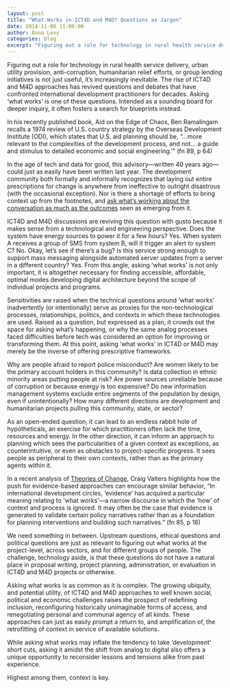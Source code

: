```yaml
---
layout: post
title: "What Works in ICT4D and M4D? Questions as Jargon"
date: 2014-11-06 11:00:00
author: Anna Levy
categories: blog
excerpt: "Figuring out a role for technology in rural health service delivery, urban utility provision, anti-corruption, humanitarian relief efforts, or group lending initiatives is not just useful, it’s increasingly inevitable. The rise of ICT4D and M4D approaches has revived questions and debates that have confronted international development practitioners for decades.  Asking ‘what works’ is one of these questions. Intended as a sounding board for deeper inquiry, it often fosters a search for blueprints instead."
---
```


Figuring out a role for technology in rural health service delivery, urban utility provision, anti-corruption, humanitarian relief efforts, or group lending initiatives is not just useful, it’s increasingly inevitable. The rise of ICT4D and M4D approaches has revived questions and debates that have confronted international development practitioners for decades.  Asking ‘what works’ is one of these questions. Intended as a sounding board for deeper inquiry, it often fosters a search for blueprints instead.
 
In his recently published book, Aid on the Edge of Chaos, Ben Ramalingam recalls a 1974 review of U.S. country strategy by the Overseas Development Institute (ODI), which states that U.S. aid planning should be, “...more relevant to the complexities of the development process, and not... a guide and stimulus to detailed economic and social engineering.’” (fn 89, p 64)
 
In the age of tech and data for good, this advisory&mdash;written 40 years ago&mdash;could just as easily have been written last year.  The development community both formally and informally recognizes that laying out entire prescriptions for change is anywhere from ineffective to outright disastrous (with the occasional exception). Nor is there a shortage of efforts to bring context up from the footnotes, and [ask what’s working about the conversation as much as the outcomes](http://algoso.org) seen as emerging from it. 
 
ICT4D and M4D discussions are reviving this question with gusto because it makes sense from a technological and engineering perspective. Does the system have energy sources to power it for a few hours? Yes. When system A receives a group of SMS from system B, will it trigger an alert to system C? No.  Okay, let’s see if there’s a bug? Is this service strong enough to support mass messaging alongside automated server updates from a server in a different country? Yes. From this angle, asking ‘what works’ is not only important, it is altogether necessary for finding accessible, affordable, optimal modes developing digital architecture beyond the scope of individual projects and programs.
 
Sensitivities are raised when the technical questions around ‘what works’ inadvertently (or intentionally) serve as proxies for the non-technological processes, relationships, politics, and contexts in which these technologies are used. Raised as a question, but expressed as a plan, it crowds out the space for asking what’s happening, or why the same analog processes faced difficulties before tech was considered an option for improving or transforming them.  At this point, asking ‘what works’ in ICT4D or M4D may merely be the inverse of offering prescriptive frameworks.  
 
Why are people afraid to report police misconduct? Are women likely to be the primary account holders in this community? Is data collection in ethnic minority areas putting people at risk? Are power sources unreliable because of corruption or because energy is too expensive? Do new information management systems exclude entire segments of the population by design, even if unintentionally? How many different directions are development and humanitarian projects pulling this community, state, or sector?

As an open-ended question, it can lead to an endless rabbit hole of hypotheticals, an exercise for which practitioners often lack the time, resources and energy. In the other direction, it can inform an approach to planning which sees the particularities of a given context as exceptions, as counterintuitive, or even as obstacles to project-specific progress. It sees people as peripheral to their own contexts, rather than as the primary agents within it.  

In a recent analysis of [Theories of Change](http://blogs.lse.ac.uk/jsrp/2014/08/18/six-key-findings-on-the-use-of-theories-of-change-in-international-development/), Craig Valters highlights how the push for evidence-based approaches can encourage similar behavior, “In international development circles, ‘evidence’ has acquired a particular meaning relating to ‘what works’&mdash;a narrow discourse in which the ‘how’ of context and process is ignored. It may often be the case that evidence is generated to validate certain policy narratives rather than as a foundation for planning interventions and building such narratives.” (fn 85, p 16)  

We need something in between.  Upstream questions, ethical questions and political questions are just as relevant to figuring out what works at the project-level, across sectors, and for different groups of people.  The challenge, technology aside, is that these questions do not have a natural place in proposal writing, project planning, administration, or evaluation in ICT4D and M4D projects or otherwise.  
 
Asking what works is as common as it is complex. The growing ubiquity, and potential utility, of ICT4D and M4D approaches to well known social, political and economic challenges raises the prospect of redefining inclusion, reconfiguring historically unimaginable forms of access, and renegotiating personal and communal agency of all kinds. These approaches can just as easily prompt a return to, and amplification of, the retrofitting of context in service of available solutions.
 
While asking what works may inflate the tendency to take ‘development’ short cuts, asking it amidst the shift from analog to digital also offers a unique opportunity to reconsider lessons and tensions alike from past experience.  

Highest among them, context is key.
 

